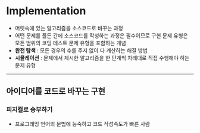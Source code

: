 # Implementation
- 머릿속에 있는 알고리즘을 소스코드로 바꾸는 과정
- 어떤 문제를 풀든 간에 소스코드를 작성하는 과정은 필수이므로 구현 문제 유형은 모든 범위의 코딩 테스트 문제 유형을 포함하는 개념
- **완전 탐색** : 모든 경우의 수를 주저 없이 다 계산하는 해결 방법
- **시뮬레이션** : 문제에서 제시한 알고리즘을 한 단계씩 차례대로 직접 수행해야 하는 문제 유형
---
## 아이디어를 코드로 바꾸는 구현

### 피지컬로 승부하기
- 프로그래밍 언어의 문법에 능숙하고 코드 작성속도가 빠른 사람
